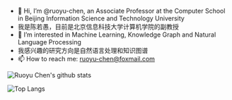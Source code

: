 - 👋 Hi, I’m @ruoyu-chen, an Associate Professor at the Computer School in Beijing Information Science and Technology University
- 我是陈若愚，目前是北京信息科技大学计算机学院的副教授
- 👀 I’m interested in Machine Learning, Knowledge Graph and Natural Language Processing
- 我感兴趣的研究方向是自然语言处理和知识图谱
- 📫 How to reach me: ruoyu-chen@foxmail.com  

![Ruoyu Chen's github stats](https://github-readme-stats.vercel.app/api?username=ruoyu-chen&theme=radical&count_private=true)

![Top Langs](https://github-readme-stats.vercel.app/api/top-langs/?username=ruoyu-chen&layout=compact)
